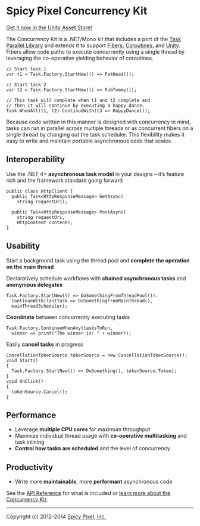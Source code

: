 Spicy Pixel Concurrency Kit
===========================
[Get it now in the Unity Asset Store!](http://u3d.as/content/spicy-pixel/spicy-pixel-concurrency-kit)

The Concurrency Kit is a .NET/Mono kit that includes a port of the [Task Parallel Library](http://msdn.microsoft.com/en-us/library/dd460717.aspx) and extends it to support [Fibers](http://en.wikipedia.org/wiki/Fiber_(computer_science)), [Coroutines](http://en.wikipedia.org/wiki/Coroutine), and [Unity](http://unity3d.com/). Fibers allow code paths to execute concurrently using a single thread by leveraging the co-operative yielding behavior of coroutines.

	// Start task 1
	var t1 = Task.Factory.StartNew(() => PatHead());
	 
	// Start task 2
	var t2 = Task.Factory.StartNew(() => RubTummy());
	 
	// This task will complete when t1 and t2 complete and
	// then it will continue by executing a happy dance.
	Task.WhenAll(t1, t2).ContinueWith(t3 => HappyDance());
	
Because code written in this manner is designed with concurrency in mind, tasks can run in parallel across multiple threads or as concurrent fibers on a single thread by changing out the task scheduler. This flexibility makes it easy to write and maintain portable asynchronous code that scales.

Interoperability
----------------
Use the .NET 4+ **asynchronous task model** in your designs – it’s feature rich and the framework standard going forward

	public class HttpClient {
	  public Task<HttpResponseMessage> GetAsync(
	    string requestUri);
	 
	  public Task<HttpResponseMessage> PostAsync(
	    string requestUri,
	    HttpContent content);
	}

Usability
---------
Start a background task using the thread pool and **complete the operation on the main thread**

Declaratively schedule workflows with **chained asynchronous tasks** and **anonymous delegates**

	Task.Factory.StartNew(() => DoSomethingFromThreadPool()).
	  ContinueWith(lastTask => DoSomethingFromMainThread(), 
	  mainThreadScheduler);

**Coordinate** between concurrently executing tasks

	Task.Factory.ContinueWhenAny(tasksToRun, 
	  winner => print("The winner is: " + winner));

Easily **cancel tasks** in progress

	CancellationTokenSource tokenSource = new CancellationTokenSource();
	void Start()
	{
	  Task.Factory.StartNew(() => DoSomething(), tokenSource.Token);
	}
	void OnClick()
	{
	  tokenSource.Cancel();
	}
	
Performance
-----------
* Leverage **multiple CPU cores** for maximum throughput
* Maximize individual thread usage with **co-operative multitasking** and task inlining
* **Control how tasks are scheduled** and the level of concurrency

Productivity
------------
* Write more **maintainable**, more **performant** asynchronous code

See the [API Reference](http://spicypixel.com/developer/concurrency-kit/api-reference/) for what is included or [learn more about the Concurrency Kit](http://spicypixel.com/developer/concurrency-kit/learn/).

---
Copyright (c) 2012-2014 [Spicy Pixel, Inc.](http://spicypixel.com)